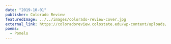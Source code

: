 ```yaml
---
date: "2019-10-01"
publisher: Colorado Review
featuredImage: ../../images/colorado-review-cover.jpg
external_link: https://coloradoreview.colostate.edu/wp-content/uploads/2019/07/TOC-for-web.pdf
poems: 
  - Pomelo
---
```

